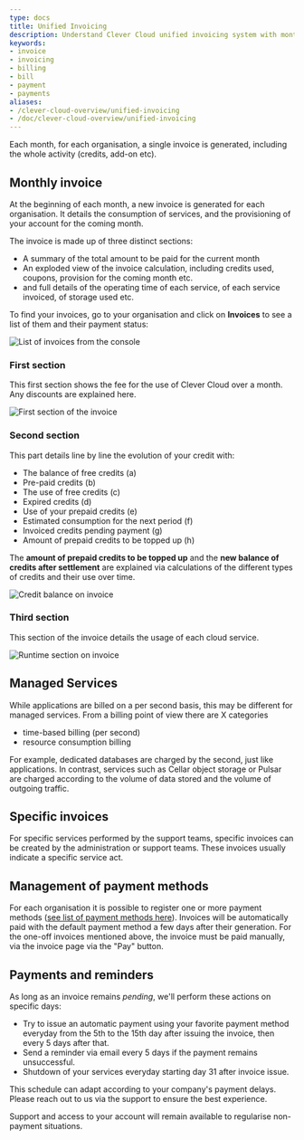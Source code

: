 ```yaml
---
type: docs
title: Unified Invoicing
description: Understand Clever Cloud unified invoicing system with monthly billing summaries, detailed consumption breakdown, and credit accounting
keywords:
- invoice
- invoicing
- billing
- bill
- payment
- payments
aliases:
- /clever-cloud-overview/unified-invoicing
- /doc/clever-cloud-overview/unified-invoicing
---
```


Each month, for each organisation, a single invoice is generated, including the whole activity (credits, add-on etc).

## Monthly invoice

At the beginning of each month, a new invoice is generated for each organisation. It details the consumption of services, and the provisioning of your account for the coming month.

The invoice is made up of three distinct sections:

* A summary of the total amount to be paid for the current month
* An exploded view of the invoice calculation, including credits used, coupons, provision for the coming month etc.
* and full details of the operating time of each service, of each service invoiced, of storage used etc.

To find your invoices, go to your organisation and click on **Invoices** to see a list of them and their payment status:

![List of invoices from the console](/images/invoice-list.png "The list of invoices")

### First section

This first section shows the fee for the use of Clever Cloud over a month. Any discounts are explained here.

![First section of the invoice](/images/invoice-amount-to-pay.png "The first section of the invoice")

### Second section

This part details line by line the evolution of your credit with:

* The balance of free credits (a)
* Pre-paid credits (b)
* The use of free credits (c)
* Expired credits (d)
* Use of your prepaid credits (e)
* Estimated consumption for the next period (f)
* Invoiced credits pending payment (g)
* Amount of prepaid credits to be topped up (h)

The **amount of prepaid credits to be topped up** and the **new balance of credits after settlement** are explained via calculations of the different types of credits and their use over time.

![Credit balance on invoice](/images/invoice-credits-balance.png "The second section of the invoice")

### Third section

This section of the invoice details the usage of each cloud service.

![Runtime section on invoice](/images/invoice-runtime-detail.png "The third section of the invoice")

## Managed Services

While applications are billed on a per second basis, this may be different for managed services.
From a billing point of view there are X categories

* time-based billing (per second)
* resource consumption billing

For example, dedicated databases are charged by the second, just like applications.
In contrast, services such as Cellar object storage or Pulsar are charged according to the volume of data stored and the volume of outgoing traffic.

## Specific invoices

For specific services performed by the support teams, specific invoices can be created by the administration or support teams. These invoices usually indicate a specific service act.

## Management of payment methods

For each organisation it is possible to register one or more payment methods ([see list of payment methods here](/developers/doc/billing/payments-invoicing/)). Invoices will be automatically paid with the default payment method a few days after their generation. For the one-off invoices mentioned above, the invoice must be paid manually, via the invoice page via the "Pay" button.

## Payments and reminders

As long as an invoice remains *pending*, we'll perform these actions on specific days:

* Try to issue an automatic payment using your favorite payment method everyday from the
  5th to the 15th day after issuing the invoice, then every 5 days after that.
* Send a reminder via email every 5 days if the payment remains unsuccessful.
* Shutdown of your services everyday starting day 31 after invoice issue.

This schedule can adapt according to your company's payment delays.
Please reach out to us via the support to ensure the best experience.

Support and access to your account will remain available to regularise non-payment situations.
